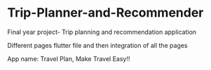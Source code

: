 # Trip-Planner-and-Recommender
Final year project- Trip planning and recommendation application

Different pages flutter file and then integration of all the pages

App name:
Travel Plan,
Make Travel Easy!!

